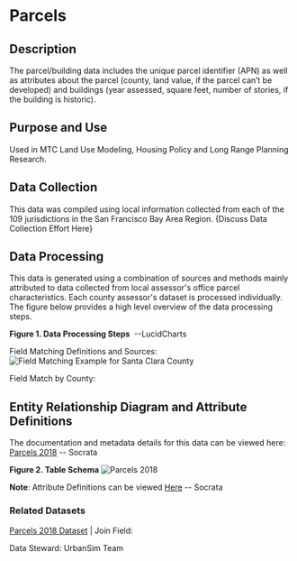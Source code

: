 # Parcels

## Description
The parcel/building data includes the unique parcel identifier (APN) as well as attributes about the parcel (county, land value, if the parcel can’t be developed) and buildings (year assessed, square feet, number of stories, if the building is historic). 

## Purpose and Use  
Used in MTC Land Use Modeling, Housing Policy and Long Range Planning Research.

## Data Collection
This data was compiled using local information collected from each of the 109 jurisdictions in the San Francisco Bay Area Region.  {Discuss Data Collection Effort Here}

## Data Processing
This data is generated using a combination of sources and methods mainly attributed to data collected from local assessor's office parcel characteristics. Each county assessor's dataset is processed individually. The figure below provides a high level overview of the data processing steps.  

**Figure 1. Data Processing Steps** 
![]() --LucidCharts

Field Matching Definitions and Sources:
![Field Matching Example for Santa Clara County](https://www.lucidchart.com/publicSegments/view/3c9e54bb-0137-4f6b-a41f-64b670a0bc2f/image.png)

Field Match by County:

## Entity Relationship Diagram and Attribute Definitions
The documentation and metadata details for this data can be viewed here: [Parcels 2018]() -- Socrata

**Figure 2. Table Schema**
![Parcels 2018](https://www.lucidchart.com/publicSegments/view/e8822d28-62a1-494e-9944-54cfae5e6cc7/image.png)


**Note**:
Attribute Definitions can be viewed [Here]() -- Socrata

### Related Datasets

[Parcels 2018 Dataset](https://mtc.data.socrata.com/Cadastral/Region-Parcels-2018-/fqea-xb6g) | Join Field: 

Data Steward: UrbanSim Team

